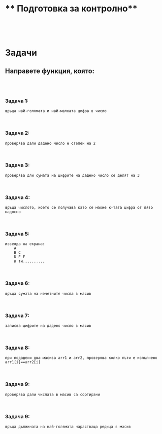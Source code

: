 # ** Подготовка за контролно**
<br />
<br />


<br />

# **Задачи**

## **Направете функция, която:**
<br />
<br />

### **Задача 1:**
    връща най-голямата и най-малката цифра в число
<br />   

### **Задача 2:**
    проверява дали дадено число е степен на 2
<br />

### **Задача 3:**
    проверява дли сумата на цифрите на дадено число се делят на 3
<br />

### **Задача 4:**
    връща числото, което се получава като се махне к-тата цифра от ляво надясно 
<br />

### **Задача 5:**
    извежда на екрана: 
        А
        B C
        D E F
        и тн..........
<br />

### **Задача 6:**
    връща сумата на нечетните числа в масив
<br />

### **Задача 7:**
    записва цифрите на дадено число в масив
<br />

### **Задача 8:**
    при подадени два масива arr1 и аrr2, проверява колко пъти е изпълнено arr1[i]==аrr2[i]
<br />

### **Задача 9:**
    проверява дали числата в масив са сортирани
<br />

### **Задача 9:**
    връща дължината на най-голямата нарастваща редица в масив
<br />

    
    
